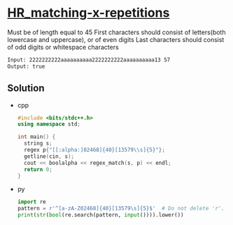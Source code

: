 # [HR_matching-x-repetitions](https://www.hackerrank.com/challenges/matching-x-repetitions)

Must be of length equal to 45
First characters should consist of letters(both lowercase and uppercase), or of even digits
Last characters should consist of odd digits or whitespace characters

```txt
Input: 2222222222aaaaaaaaaa2222222222aaaaaaaaaa13 57
Output: true
```

## Solution

* cpp

  ```cpp
  #include <bits/stdc++.h>
  using namespace std;

  int main() {
    string s;
    regex p{"[[:alpha:]02468]{40}[13579\\s]{5}"};
    getline(cin, s);
    cout << boolalpha << regex_match(s, p) << endl;
    return 0;
  }
  ```

* py

  ```py
  import re
  pattern = r'^[a-zA-Z02468]{40}[13579\s]{5}$'  # Do not delete 'r'.
  print(str(bool(re.search(pattern, input()))).lower())
  ```
